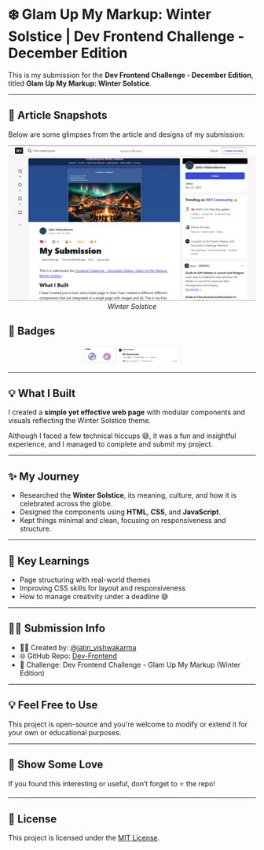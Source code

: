 # ❄️ Glam Up My Markup: Winter Solstice | Dev Frontend Challenge - December Edition

This is my submission for the **Dev Frontend Challenge - December Edition**, titled **Glam Up My Markup: Winter Solstice**.

---

## 📰 Article Snapshots

Below are some glimpses from the article and designs of my submission:

<p align="center">
  <img src="img/Article.png" width="600"/>
  <br/>
  <em>Winter Solstice</em>
</p>

## 🏅 Badges

<p align="center">
  <img src="img/Badge.png" width="200"/>
</p>

---

## 💡 What I Built

I created a **simple yet effective web page** with modular components and visuals reflecting the Winter Solstice theme. 

Although I faced a few technical hiccups 😅, it was a fun and insightful experience, and I managed to complete and submit my project.

---

## ✨ My Journey

- Researched the **Winter Solstice**, its meaning, culture, and how it is celebrated across the globe.
- Designed the components using **HTML**, **CSS**, and **JavaScript**.
- Kept things minimal and clean, focusing on responsiveness and structure.

---

## 🧠 Key Learnings

- Page structuring with real-world themes  
- Improving CSS skills for layout and responsiveness  
- How to manage creativity under a deadline 😅  

---

## 🧑‍💻 Submission Info

- 👨‍💻 Created by: [@jatin_vishwakarma](https://github.com/coddingjatin)  
- 🌐 GitHub Repo: [Dev-Frontend](https://github.com/coddingjatin/Dev-Frontend)  
- 📌 Challenge: Dev Frontend Challenge - Glam Up My Markup (Winter Edition)

---

## 💡 Feel Free to Use

This project is open-source and you're welcome to modify or extend it for your own or educational purposes.

---

## 🙌 Show Some Love

If you found this interesting or useful, don’t forget to ⭐ the repo!

---

## 📄 License

This project is licensed under the [MIT License](LICENSE).
